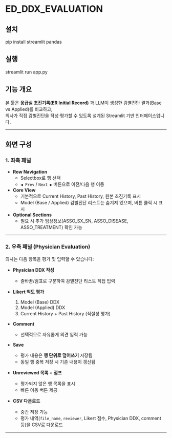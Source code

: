 # ED_DDX_EVALUATION

## 설치
pip install streamlit pandas

## 실행
streamlit run app.py

## 기능 개요
본 툴은 **응급실 초진기록(ER Initial Record)** 과 LLM이 생성한 감별진단 결과(Base vs Applied)를 비교하고,  
의사가 직접 감별진단을 작성·평가할 수 있도록 설계된 Streamlit 기반 인터페이스입니다.  

---

## 화면 구성

### 1. 좌측 패널
- **Row Navigation**  
  - Selectbox로 행 선택  
  - `◀ Prev` / `Next ▶` 버튼으로 이전/다음 행 이동  
- **Core View**  
  - 기본적으로 Current History, Past History, 원본 초진기록 표시  
  - Model (Base / Applied) 감별진단 리스트는 숨겨져 있으며, 버튼 클릭 시 표시  
- **Optional Sections**  
  - 필요 시 추가 임상정보(ASSO_SX_SN, ASSO_DISEASE, ASSO_TREATMENT) 확인 가능  

---

### 2. 우측 패널 (Physician Evaluation)
의사는 다음 항목을 평가 및 입력할 수 있습니다:

- **Physician DDX 작성**  
  - 줄바꿈/쉼표로 구분하여 감별진단 리스트 직접 입력  

- **Likert 척도 평가**  
  1. Model (Base) DDX  
  2. Model (Applied) DDX  
  3. Current History + Past History (적절성 평가)  

- **Comment**  
  - 선택적으로 자유롭게 의견 입력 가능  

- **Save**  
  - 평가 내용은 **행 단위로 덮어쓰기** 저장됨  
  - 동일 행 중복 저장 시 기존 내용이 갱신됨  

- **Unreviewed 목록 + 점프**  
  - 평가되지 않은 행 목록을 표시  
  - 빠른 이동 버튼 제공  

- **CSV 다운로드**  
  - 중간 저장 가능  
  - 평가 내역(`file_name`, `reviewer`, Likert 점수, Physician DDX, comment 등)을 CSV로 다운로드  

---